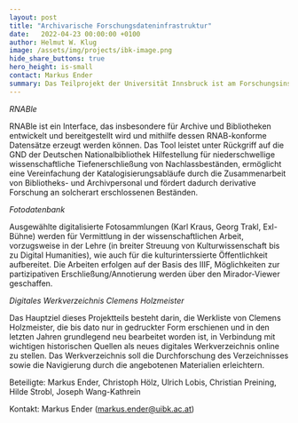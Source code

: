 ```yaml
---
layout: post
title: "Archivarische Forschungsdateninfrastruktur"
date:   2022-04-23 00:00:00 +0100
author: Helmut W. Klug
image: /assets/img/projects/ibk-image.png
hide_share_buttons: true
hero_height: is-small
contact: Markus Ender
summary: Das Teilprojekt der Universität Innsbruck ist am Forschungsinstitut Brenner-Archiv sowie am Archiv für Bau.Kunst.Geschichte angesiedelt und umfasst die drei Arbeitsbereiche RNABle, Fotodatenbank und Digitales Werkarchiv Clemens Holzmeister. 
---
```

*RNABle*

RNABle ist ein Interface, das insbesondere für Archive und Bibliotheken entwickelt und bereitgestellt wird und mithilfe dessen RNAB-konforme Datensätze erzeugt werden können. Das Tool leistet unter Rückgriff auf die GND der Deutschen Nationalbibliothek Hilfestellung für niederschwellige wissenschaftliche Tiefenerschließung von Nachlassbeständen, ermöglicht eine Vereinfachung der Katalogisierungsabläufe durch die Zusammenarbeit von Bibliotheks- und Archivpersonal und fördert dadurch derivative Forschung an solcherart erschlossenen Beständen.

*Fotodatenbank*

Ausgewählte digitalisierte Fotosammlungen (Karl Kraus, Georg Trakl, Exl-Bühne) werden für Vermittlung in der wissenschaftlichen Arbeit, vorzugsweise in der Lehre (in breiter Streuung von Kulturwissenschaft bis zu Digital Humanities), wie auch für die kulturinterssierte Öffentlichkeit aufbereitet. Die Arbeiten erfolgen auf der Basis des IIIF, Möglichkeiten zur partizipativen Erschließung/Annotierung werden über den Mirador-Viewer geschaffen.

*Digitales Werkverzeichnis Clemens Holzmeister*

Das Hauptziel dieses Projektteils besteht darin, die Werkliste von Clemens Holzmeister, die bis dato nur in gedruckter Form erschienen und in den letzten Jahren grundlegend neu bearbeitet worden ist, in Verbindung mit wichtigen historischen Quellen als neues digitales Werkverzeichnis online zu stellen. Das Werkverzeichnis soll die Durchforschung des Verzeichnisses sowie die Navigierung durch die angebotenen Materialien erleichtern.

Beteiligte: Markus Ender, Christoph Hölz, Ulrich Lobis, Christian Preining, Hilde Strobl, Joseph Wang-Kathrein

Kontakt: Markus Ender (markus.ender@uibk.ac.at)
